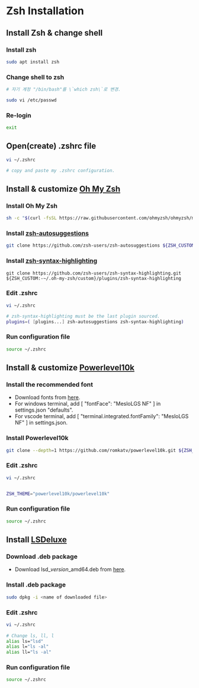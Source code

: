 Zsh Installation
================

Install Zsh & change shell
--------------------------

### Install zsh
```sh
sudo apt install zsh
```
### Change shell to zsh
```sh
# 자기 계정 "/bin/bash"를 \`which zsh\`로 변경.

sudo vi /etc/passwd
```
### Re-login
```sh
exit
```

Open(create) .zshrc file
------------------------
```sh
vi ~/.zshrc

# copy and paste my .zshrc configuration.
```

Install & customize [Oh My Zsh](https://github.com/ohmyzsh/ohmyzsh)
-------------------------------------------------------------------

### Install Oh My Zsh
```sh
sh -c "$(curl -fsSL https://raw.githubusercontent.com/ohmyzsh/ohmyzsh/master/tools/install.sh)"
```
### Install [zsh-autosuggestions](https://github.com/zsh-users/zsh-autosuggestions)
```sh
git clone https://github.com/zsh-users/zsh-autosuggestions ${ZSH_CUSTOM:-~/.oh-my-zsh/custom}/plugins/zsh-autosuggestions
```
### Install [zsh-syntax-highlighting](https://github.com/zsh-users/zsh-syntax-highlighting)
```
git clone https://github.com/zsh-users/zsh-syntax-highlighting.git ${ZSH_CUSTOM:-~/.oh-my-zsh/custom}/plugins/zsh-syntax-highlighting
```
### Edit .zshrc
```sh
vi ~/.zshrc

# zsh-syntax-highlighting must be the last plugin sourced.
plugins=( [plugins...] zsh-autosuggestions zsh-syntax-highlighting)
```
### Run configuration file
```sh
source ~/.zshrc
```

Install & customize [Powerlevel10k](https://github.com/romkatv/powerlevel10k)
-----------------------------------------------------------------------------

### Install the recommended font
- Download fonts from [here](https://github.com/romkatv/powerlevel10k#meslo-nerd-font-patched-for-powerlevel10k).
- For windows terminal, add [ "fontFace": "MesloLGS NF" ] in     settings.json "defaults".
- For vscode terminal, add [ "terminal.integrated.fontFamily": "MesloLGS NF" ] in settings.json.
### Install Powerlevel10k
```sh
git clone --depth=1 https://github.com/romkatv/powerlevel10k.git ${ZSH_CUSTOM:-$HOME/.oh-my-zsh/custom}/themes/powerlevel10k
```
### Edit .zshrc
```sh
vi ~/.zshrc


ZSH_THEME="powerlevel10k/powerlevel10k"
```
### Run configuration file
```sh
source ~/.zshrc
```

Install [LSDeluxe](https://github.com/Peltoche/lsd)
---------------------------------------------------

### Download .deb package
- Download lsd_*version*_amd64.deb from [here](https://github.com/Peltoche/lsd/releases).
### Install .deb package
```sh
sudo dpkg -i <name of downloaded file>
```
### Edit .zshrc
```sh
vi ~/.zshrc
    
# Change ls, ll, l 
alias ls="lsd"
alias l="ls -al"
alias ll="ls -al"
```
### Run configuration file
```sh
source ~/.zshrc
```